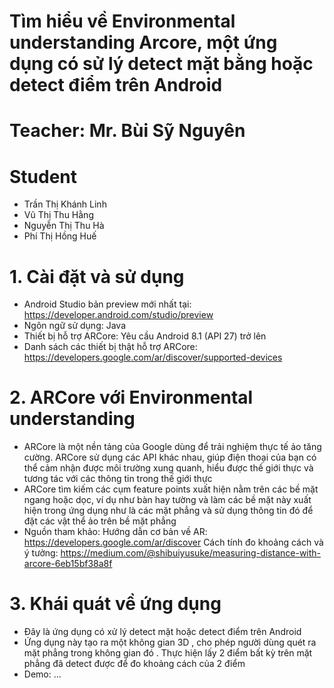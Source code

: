 # Tìm hiểu về Environmental understanding Arcore, một ứng dụng có sử lý detect mặt bằng hoặc detect điểm trên Android
# Teacher: Mr. Bùi Sỹ Nguyên
# Student
- Trần Thị Khánh Linh
- Vũ Thị Thu Hằng
- Nguyễn Thị Thu Hà
- Phí Thị Hồng Huế
# 1. Cài đặt và sử dụng
- Android Studio bản preview mới nhất tại: https://developer.android.com/studio/preview
- Ngôn ngữ sử dụng: Java
- Thiết bị hỗ trợ ARCore: Yêu cầu Android 8.1 (API 27) trở lên
- Danh sách các thiết bị thật hỗ trợ ARCore: https://developers.google.com/ar/discover/supported-devices
# 2. ARCore với Environmental understanding
- ARCore là một nền tảng của Google dùng để trải nghiệm thực tế ảo tăng cường. ARCore sử dụng các API khác nhau, giúp điện thoại của bạn có thể cảm nhận được môi trường xung quanh, hiểu được thế giới thực và tương tác với các thông tin trong thế giới thực
- ARCore tìm kiếm các cụm feature points xuất hiện nằm trên các bề mặt ngang hoặc dọc, ví dụ như bàn hay tường và làm các bề mặt này xuất hiện trong ứng dụng như là các mặt phẳng và sử dụng thông tin đó để đặt các vật thể ảo trên bề mặt phẳng
- Nguồn tham khảo: Hướng dẫn cơ bản về AR: https://developers.google.com/ar/discover
Cách tính đo khoảng cách và ý tưởng: https://medium.com/@shibuiyusuke/measuring-distance-with-arcore-6eb15bf38a8f
# 3. Khái quát về ứng dụng 
- Đây là ứng dụng có xử lý detect mặt hoặc detect điểm trên Android
- Ứng dụng này tạo ra một không gian 3D , cho phép người dùng quét ra mặt phẳng trong không gian đó . Thực hiện lấy 2 điểm bất kỳ trên mặt phẳng đã detect được để đo khoảng cách của 2 điểm 
- Demo: ...
